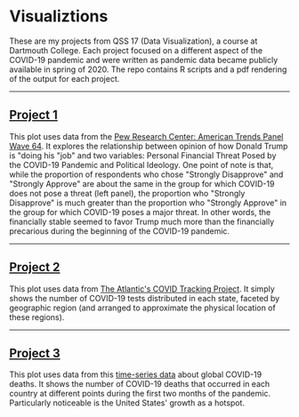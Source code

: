 # Visualiztions
These are my projects from QSS 17 (Data Visualization), a course at Dartmouth College. Each project focused on a different aspect of the COVID-19 pandemic and were written as pandemic data became publicly available in spring of 2020.
The repo contains R scripts and a pdf rendering of the output for each project.

---

## [Project 1](https://github.com/camguage/data_viz/tree/main/Project%201)

This plot uses data from the [Pew Research Center: American Trends Panel Wave 64](https://ropercenter.cornell.edu/ipoll/study/31117262). It explores the relationship between opinion of how Donald Trump is "doing his "job" and two variables: Personal Financial Threat Posed by the COVID-19 Pandemic and Political Ideology. One point of note is that, while the proportion of respondents who chose "Strongly Disapprove" and "Strongly Approve" are about the same in the group for which COVID-19 does not pose a threat (left panel), the proportion who "Strongly Disapprove" is much greater than the proportion who "Strongly Approve" in the group for which COVID-19 poses a major threat. In other words, the financially stable seemed to favor Trump much more than the financially precarious during the beginning of the COVID-19 pandemic.

---

## [Project 2](https://github.com/camguage/data_viz/tree/main/Project%202)

This plot uses data from [The Atlantic's COVID Tracking Project](https://covidtracking.com/data/api). It simply shows the number of COVID-19 tests distributed in each state, faceted by geographic region (and arranged to approximate the physical location of these regions).

---

## [Project 3](https://github.com/camguage/data_viz/tree/main/Project%203)

This plot uses data from this [time-series data](https://github.com/CSSEGISandData/COVID-19/blob/master/csse_covid_19_data/csse_covid_19_time_series/time_series_covid19_deaths_global.csv) about global COVID-19 deaths. It shows the number of COVID-19 deaths that occurred in each country at different points during the first two months of the pandemic. Particularly noticeable is the United States' growth as a hotspot.
